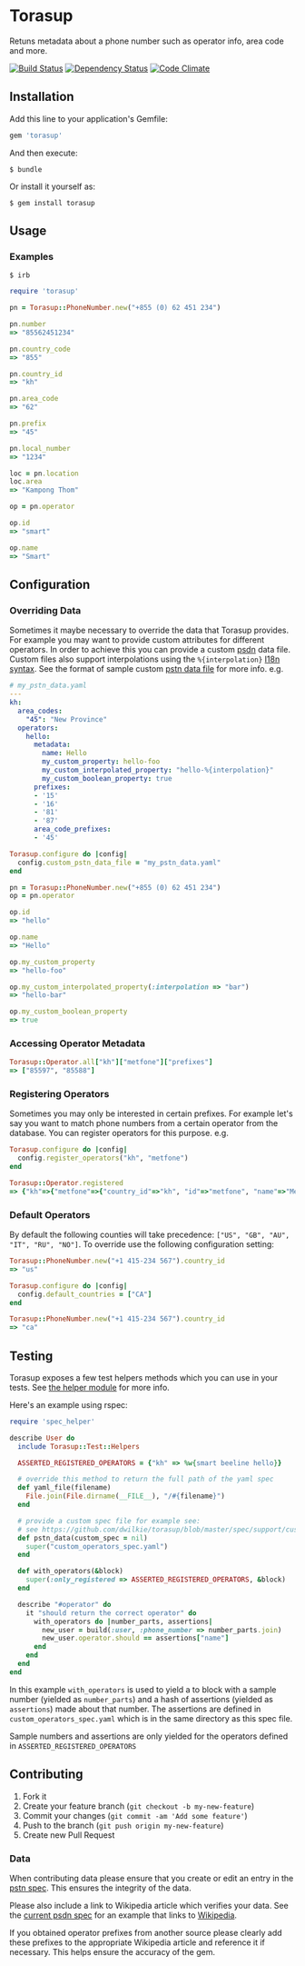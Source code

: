 # Torasup

Retuns metadata about a phone number such as operator info, area code and more.

[![Build Status](https://travis-ci.org/dwilkie/torasup.png)](https://travis-ci.org/dwilkie/torasup) [![Dependency Status](https://gemnasium.com/dwilkie/torasup.png)](https://gemnasium.com/dwilkie/torasup) [![Code Climate](https://codeclimate.com/github/dwilkie/torasup.png)](https://codeclimate.com/github/dwilkie/torasup)

## Installation

Add this line to your application's Gemfile:

```ruby
gem 'torasup'
```

And then execute:

```shell
$ bundle
```

Or install it yourself as:

```shell
$ gem install torasup
```

## Usage

### Examples

```shell
$ irb
```

```ruby
require 'torasup'

pn = Torasup::PhoneNumber.new("+855 (0) 62 451 234")

pn.number
=> "85562451234"

pn.country_code
=> "855"

pn.country_id
=> "kh"

pn.area_code
=> "62"

pn.prefix
=> "45"

pn.local_number
=> "1234"

loc = pn.location
loc.area
=> "Kampong Thom"

op = pn.operator

op.id
=> "smart"

op.name
=> "Smart"
```

## Configuration

### Overriding Data

Sometimes it maybe necessary to override the data that Torasup provides. For example you may want to provide custom attributes for different operators. In order to achieve this you can provide a custom [psdn](http://en.wikipedia.org/wiki/Public_switched_telephone_network) data file. Custom files also support interpolations using the `%{interpolation}` [I18n syntax](http://guides.rubyonrails.org/i18n.html#interpolation). See the format of sample custom [pstn data file](https://github.com/dwilkie/torasup/blob/master/spec/support/custom_pstn.yaml) for more info. e.g.

```yaml
# my_pstn_data.yaml
---
kh:
  area_codes:
    "45": "New Province"
  operators:
    hello:
      metadata:
        name: Hello
        my_custom_property: hello-foo
        my_custom_interpolated_property: "hello-%{interpolation}"
        my_custom_boolean_property: true
      prefixes:
      - '15'
      - '16'
      - '81'
      - '87'
      area_code_prefixes:
      - '45'
```

```ruby
Torasup.configure do |config|
  config.custom_pstn_data_file = "my_pstn_data.yaml"
end

pn = Torasup::PhoneNumber.new("+855 (0) 62 451 234")
op = pn.operator

op.id
=> "hello"

op.name
=> "Hello"

op.my_custom_property
=> "hello-foo"

op.my_custom_interpolated_property(:interpolation => "bar")
=> "hello-bar"

op.my_custom_boolean_property
=> true
```

### Accessing Operator Metadata

```ruby
Torasup::Operator.all["kh"]["metfone"]["prefixes"]
=> ["85597", "85588"]
```

### Registering Operators

Sometimes you may only be interested in certain prefixes. For example let's say you want to match phone numbers from a certain operator from the database. You can register operators for this purpose. e.g.

```ruby
Torasup.configure do |config|
  config.register_operators("kh", "metfone")
end

Torasup::Operator.registered
=> {"kh"=>{"metfone"=>{"country_id"=>"kh", "id"=>"metfone", "name"=>"Metfone", "prefixes"=>["85597", "85588"]}}}
```

### Default Operators

By default the following counties will take precedence: `["US", "GB", "AU", "IT", "RU", "NO"]`. To override use the following configuration setting:

```ruby
Torasup::PhoneNumber.new("+1 415-234 567").country_id
=> "us"

Torasup.configure do |config|
  config.default_countries = ["CA"]
end

Torasup::PhoneNumber.new("+1 415-234 567").country_id
=> "ca"
```

## Testing

Torasup exposes a few test helpers methods which you can use in your tests. See [the helper module](https://github.com/dwilkie/torasup/blob/master/lib/torasup/test/helpers.rb) for more info.

Here's an example using rspec:

```ruby
require 'spec_helper'

describe User do
  include Torasup::Test::Helpers

  ASSERTED_REGISTERED_OPERATORS = {"kh" => %w{smart beeline hello}}

  # override this method to return the full path of the yaml spec
  def yaml_file(filename)
    File.join(File.dirname(__FILE__), "/#{filename}")
  end

  # provide a custom spec file for example see:
  # see https://github.com/dwilkie/torasup/blob/master/spec/support/custom_pstn_spec.yaml
  def pstn_data(custom_spec = nil)
    super("custom_operators_spec.yaml")
  end

  def with_operators(&block)
    super(:only_registered => ASSERTED_REGISTERED_OPERATORS, &block)
  end

  describe "#operator" do
    it "should return the correct operator" do
      with_operators do |number_parts, assertions|
        new_user = build(:user, :phone_number => number_parts.join)
        new_user.operator.should == assertions["name"]
      end
    end
  end
end
```

In this example `with_operators` is used to yield a to block with a sample number (yielded as `number_parts`) and a hash of assertions (yielded as `assertions`) made about that number. The assertions are defined in `custom_operators_spec.yaml` which is in the same directory as this spec file.

Sample numbers and assertions are only yielded for the operators defined in `ASSERTED_REGISTERED_OPERATORS`

## Contributing

1. Fork it
2. Create your feature branch (`git checkout -b my-new-feature`)
3. Commit your changes (`git commit -am 'Add some feature'`)
4. Push to the branch (`git push origin my-new-feature`)
5. Create new Pull Request

### Data

When contributing data please ensure that you create or edit an entry in the [pstn spec](https://github.com/dwilkie/torasup/tree/master/spec/torasup/spec/support_pstn_spec.rb). This ensures the integrity of the data.

Please also include a link to Wikipedia article which verifies your data. See the [current psdn spec](https://github.com/dwilkie/torasup/blob/master/spec/support/pstn_spec.yaml) for an example that links to [Wikipedia](http://en.wikipedia.org/wiki/Telecommunications_in_Cambodia#Mobile_networks).

If you obtained operator prefixes from another source please clearly add these prefixes to the appropriate Wikipedia article and reference it if necessary. This helps ensure the accuracy of the gem.
